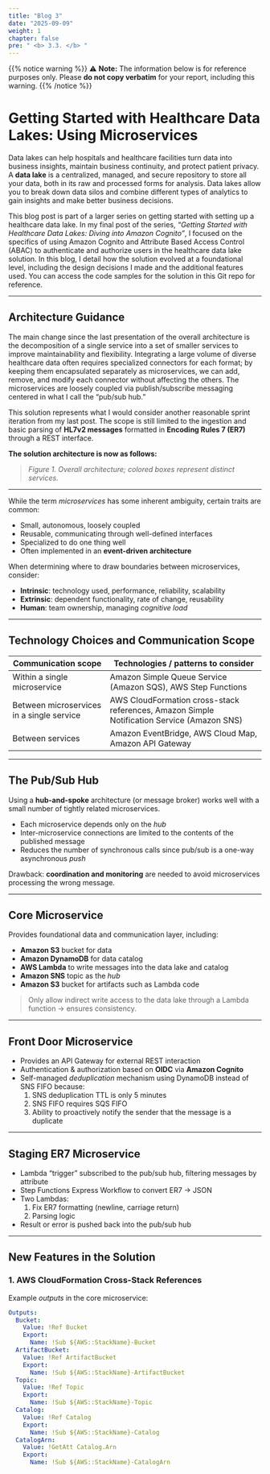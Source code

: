 ```yaml
---
title: "Blog 3"
date: "2025-09-09"
weight: 1
chapter: false
pre: " <b> 3.3. </b> "
---
```


{{% notice warning %}}
⚠️ **Note:** The information below is for reference purposes only. Please **do not copy verbatim** for your report, including this warning.
{{% /notice %}}

# Getting Started with Healthcare Data Lakes: Using Microservices

Data lakes can help hospitals and healthcare facilities turn data into business insights, maintain business continuity, and protect patient privacy. A **data lake** is a centralized, managed, and secure repository to store all your data, both in its raw and processed forms for analysis. Data lakes allow you to break down data silos and combine different types of analytics to gain insights and make better business decisions.

This blog post is part of a larger series on getting started with setting up a healthcare data lake. In my final post of the series, _“Getting Started with Healthcare Data Lakes: Diving into Amazon Cognito”_, I focused on the specifics of using Amazon Cognito and Attribute Based Access Control (ABAC) to authenticate and authorize users in the healthcare data lake solution. In this blog, I detail how the solution evolved at a foundational level, including the design decisions I made and the additional features used. You can access the code samples for the solution in this Git repo for reference.

---

## Architecture Guidance

The main change since the last presentation of the overall architecture is the decomposition of a single service into a set of smaller services to improve maintainability and flexibility. Integrating a large volume of diverse healthcare data often requires specialized connectors for each format; by keeping them encapsulated separately as microservices, we can add, remove, and modify each connector without affecting the others. The microservices are loosely coupled via publish/subscribe messaging centered in what I call the “pub/sub hub.”

This solution represents what I would consider another reasonable sprint iteration from my last post. The scope is still limited to the ingestion and basic parsing of **HL7v2 messages** formatted in **Encoding Rules 7 (ER7)** through a REST interface.

**The solution architecture is now as follows:**

> _Figure 1. Overall architecture; colored boxes represent distinct services._

---

While the term _microservices_ has some inherent ambiguity, certain traits are common:

- Small, autonomous, loosely coupled
- Reusable, communicating through well-defined interfaces
- Specialized to do one thing well
- Often implemented in an **event-driven architecture**

When determining where to draw boundaries between microservices, consider:

- **Intrinsic**: technology used, performance, reliability, scalability
- **Extrinsic**: dependent functionality, rate of change, reusability
- **Human**: team ownership, managing _cognitive load_

---

## Technology Choices and Communication Scope

| Communication scope                       | Technologies / patterns to consider                                                        |
| ----------------------------------------- | ------------------------------------------------------------------------------------------ |
| Within a single microservice              | Amazon Simple Queue Service (Amazon SQS), AWS Step Functions                               |
| Between microservices in a single service | AWS CloudFormation cross-stack references, Amazon Simple Notification Service (Amazon SNS) |
| Between services                          | Amazon EventBridge, AWS Cloud Map, Amazon API Gateway                                      |

---

## The Pub/Sub Hub

Using a **hub-and-spoke** architecture (or message broker) works well with a small number of tightly related microservices.

- Each microservice depends only on the _hub_
- Inter-microservice connections are limited to the contents of the published message
- Reduces the number of synchronous calls since pub/sub is a one-way asynchronous _push_

Drawback: **coordination and monitoring** are needed to avoid microservices processing the wrong message.

---

## Core Microservice

Provides foundational data and communication layer, including:

- **Amazon S3** bucket for data
- **Amazon DynamoDB** for data catalog
- **AWS Lambda** to write messages into the data lake and catalog
- **Amazon SNS** topic as the _hub_
- **Amazon S3** bucket for artifacts such as Lambda code

> Only allow indirect write access to the data lake through a Lambda function → ensures consistency.

---

## Front Door Microservice

- Provides an API Gateway for external REST interaction
- Authentication & authorization based on **OIDC** via **Amazon Cognito**
- Self-managed _deduplication_ mechanism using DynamoDB instead of SNS FIFO because:
  1. SNS deduplication TTL is only 5 minutes
  2. SNS FIFO requires SQS FIFO
  3. Ability to proactively notify the sender that the message is a duplicate

---

## Staging ER7 Microservice

- Lambda “trigger” subscribed to the pub/sub hub, filtering messages by attribute
- Step Functions Express Workflow to convert ER7 → JSON
- Two Lambdas:
  1. Fix ER7 formatting (newline, carriage return)
  2. Parsing logic
- Result or error is pushed back into the pub/sub hub

---

## New Features in the Solution

### 1. AWS CloudFormation Cross-Stack References

Example _outputs_ in the core microservice:

```yaml
Outputs:
  Bucket:
    Value: !Ref Bucket
    Export:
      Name: !Sub ${AWS::StackName}-Bucket
  ArtifactBucket:
    Value: !Ref ArtifactBucket
    Export:
      Name: !Sub ${AWS::StackName}-ArtifactBucket
  Topic:
    Value: !Ref Topic
    Export:
      Name: !Sub ${AWS::StackName}-Topic
  Catalog:
    Value: !Ref Catalog
    Export:
      Name: !Sub ${AWS::StackName}-Catalog
  CatalogArn:
    Value: !GetAtt Catalog.Arn
    Export:
      Name: !Sub ${AWS::StackName}-CatalogArn
```
